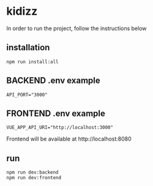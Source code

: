 # kidizz

In order to run the project, follow the instructions below

## installation

```
npm run install:all
```

## BACKEND .env example

```
API_PORT="3000"
```

## FRONTEND .env example

```
VUE_APP_API_URI="http://localhost:3000"
```

Frontend will be available at http://localhost:8080

## run

```
npm run dev:backend
npm run dev:frontend
```
